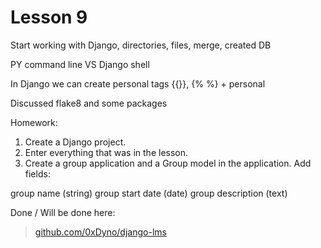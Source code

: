 # Lesson 9
 
Start working with Django, directories, files, merge, created DB

PY command line VS Django shell

In Django we can create personal tags {{}}, {% %} + personal

Discussed flake8 and some packages

Homework:
1. Create a Django project.
2. Enter everything that was in the lesson.
3. Create a group application and a Group model in the application. Add fields:

group name (string)
group start date (date)
group description (text)

Done / Will be done here:
> [github.com/0xDyno/django-lms](https://github.com/0xDyno/django-lms)
